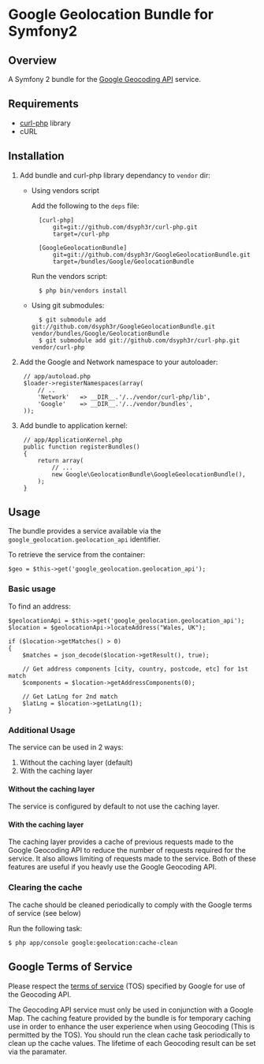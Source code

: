 # Google Geolocation Bundle for Symfony2

## Overview

A Symfony 2 bundle for the
[Google Geocoding API](http://code.google.com/apis/maps/documentation/geocoding/)
service.
 
## Requirements

 * [curl-php](https://github.com/dsyph3r/curl-php) library
 * cURL

## Installation

1. Add bundle and curl-php library dependancy to `vendor` dir:

    * Using vendors script

        Add the following to the `deps` file:

            [curl-php]
                git=git://github.com/dsyph3r/curl-php.git
                target=/curl-php

            [GoogleGeolocationBundle]
                git=git://github.com/dsyph3r/GoogleGeolocationBundle.git
                target=/bundles/Google/GeolocationBundle

        Run the vendors script:

            $ php bin/vendors install

    * Using git submodules:

            $ git submodule add git://github.com/dsyph3r/GoogleGeolocationBundle.git vendor/bundles/Google/GeolocationBundle
            $ git submodule add git://github.com/dsyph3r/curl-php.git vendor/curl-php

2. Add the Google and Network namespace to your autoloader:

        // app/autoload.php
        $loader->registerNamespaces(array(
            // ..
            'Network'   => __DIR__.'/../vendor/curl-php/lib',
            'Google'    => __DIR__.'/../vendor/bundles',
        ));

3. Add bundle to application kernel:

        // app/ApplicationKernel.php
        public function registerBundles()
        {
            return array(
                // ...
                new Google\GeolocationBundle\GoogleGeolocationBundle(),
            );
        }

## Usage

The bundle provides a service available via the ``google_geolocation.geolocation_api``
identifier.

To retrieve the service from the container:

    $geo = $this->get('google_geolocation.geolocation_api');

### Basic usage

To find an address:

    $geolocationApi = $this->get('google_geolocation.geolocation_api');
    $location = $geolocationApi->locateAddress("Wales, UK");

    if ($location->getMatches() > 0)
    {
        $matches = json_decode($location->getResult(), true);
        
        // Get address components [city, country, postcode, etc] for 1st match
        $components = $location->getAddressComponents(0);
        
        // Get LatLng for 2nd match
        $latLng = $location->getLatLng(1);
    }

### Additional Usage

The service can be used in 2 ways:

 1. Without the caching layer (default)
 2. With the caching layer

#### Without the caching layer

The service is configured by default to not use the caching layer.

#### With the caching layer

The caching layer provides a cache of previous requests made to the Google Geocoding API
to reduce the number of requests required for the service. It also allows limiting of
requests made to the service. Both of these features are useful if you heavly use
the Google Geocoding API.

### Clearing the cache

The cache should be cleaned periodically to comply with the Google terms
of service (see below)

Run the following task:

    $ php app/console google:geolocation:cache-clean

## Google Terms of Service

Please respect the
[terms of service](http://code.google.com/apis/maps/terms.html) (TOS)
specified by Google for use of the Geocoding API.

The Geocoding API service must only be used in conjunction with a Google Map.
The caching feature provided by the bundle is for temporary caching use in order
to enhance the user experience when using Geocoding (This is permitted by the
TOS). You should run the clean cache task periodically to clean up the cache
values. The lifetime of each Geocoding result can be set via the paramater.
